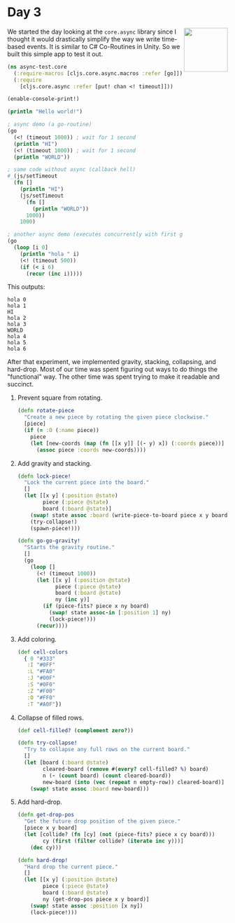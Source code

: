 # Day 3

<img src="http://i.imgur.com/XzonCuN.gif" align="right" width="100px">

We started the day looking at the `core.async` library since I thought it would
drastically simplify the way we write time-based events.  It is similar to C#
Co-Routines in Unity.  So we built this simple app to test it out.

```clj
(ns async-test.core
  (:require-macros [cljs.core.async.macros :refer [go]])
  (:require
    [cljs.core.async :refer [put! chan <! timeout]]))

(enable-console-print!)

(println "Hello world!")

; async demo (a go-routine)
(go
  (<! (timeout 1000)) ; wait for 1 second
  (println "HI")
  (<! (timeout 1000)) ; wait for 1 second
  (println "WORLD"))

; same code without async (callback hell)
#_(js/setTimeout
  (fn []
    (println "HI")
    (js/setTimeout
      (fn []
        (println "WORLD"))
      1000))
    1000)

; another async demo (executes concurrently with first go-routine)
(go
  (loop [i 0]
    (println "hola " i)
    (<! (timeout 500))
    (if (< i 6)
      (recur (inc i)))))
```

This outputs:

```
hola 0
hola 1
HI
hola 2
hola 3
WORLD
hola 4
hola 5
hola 6
```

After that experiment, we implemented gravity, stacking, collapsing, and
hard-drop.  Most of our time was spent figuring out ways to do things the
"functional" way.  The other time was spent trying to make it readable and
succinct.

1. Prevent square from rotating.

    ```clj
    (defn rotate-piece
      "Create a new piece by rotating the given piece clockwise."
      [piece]
      (if (= :O (:name piece))
        piece
        (let [new-coords (map (fn [[x y]] [(- y) x]) (:coords piece))]
          (assoc piece :coords new-coords))))
    ```

1. Add gravity and stacking.

    ```clj
    (defn lock-piece!
      "Lock the current piece into the board."
      []
      (let [[x y] (:position @state)
            piece (:piece @state)
            board (:board @state)]
        (swap! state assoc :board (write-piece-to-board piece x y board))
        (try-collapse!)
        (spawn-piece!)))

    (defn go-go-gravity!
      "Starts the gravity routine."
      []
      (go
        (loop []
          (<! (timeout 1000))
          (let [[x y] (:position @state)
                piece (:piece @state)
                board (:board @state)
                ny (inc y)]
            (if (piece-fits? piece x ny board)
              (swap! state assoc-in [:position 1] ny)
              (lock-piece!)))
          (recur))))
    ```

1. Add coloring.

    ```clj
    (def cell-colors
      { 0 "#333"
       :I "#0FF"
       :L "#FA0"
       :J "#00F"
       :S "#0F0"
       :Z "#F00"
       :O "#FF0"
       :T "#A0F"})
    ```

1. Collapse of filled rows.

    ```clj
    (def cell-filled? (complement zero?))

    (defn try-collapse!
      "Try to collapse any full rows on the current board."
      []
      (let [board (:board @state)
            cleared-board (remove #(every? cell-filled? %) board)
            n (- (count board) (count cleared-board))
            new-board (into (vec (repeat n empty-row)) cleared-board)]
        (swap! state assoc :board new-board)))
    ```

1. Add hard-drop.

    ```clj
    (defn get-drop-pos
      "Get the future drop position of the given piece."
      [piece x y board]
      (let [collide? (fn [cy] (not (piece-fits? piece x cy board)))
            cy (first (filter collide? (iterate inc y)))]
        (dec cy)))

    (defn hard-drop!
      "Hard drop the current piece."
      []
      (let [[x y] (:position @state)
            piece (:piece @state)
            board (:board @state)
            ny (get-drop-pos piece x y board)]
        (swap! state assoc :position [x ny])
        (lock-piece!)))
    ```
